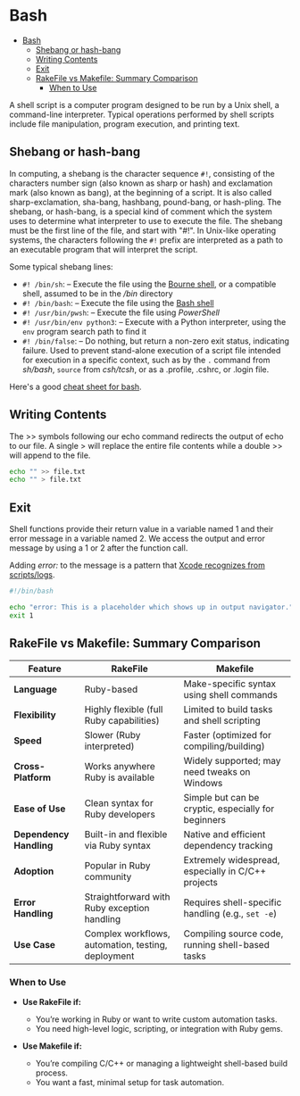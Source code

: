 # Bash

- [Bash](#bash)
  - [Shebang or hash-bang](#shebang-or-hash-bang)
  - [Writing Contents](#writing-contents)
  - [Exit](#exit)
  - [RakeFile vs Makefile: Summary Comparison](#rakefile-vs-makefile-summary-comparison)
    - [When to Use](#when-to-use)

A shell script is a computer program designed to be run by a Unix shell, a
command-line interpreter. Typical operations performed by shell scripts
include file manipulation, program execution, and printing text.

## Shebang or hash-bang

In computing, a shebang is the character sequence `#!`, consisting of the
characters number sign (also known as sharp or hash) and exclamation mark (also
known as bang), at the beginning of a script. It is also called
sharp-exclamation, sha-bang, hashbang, pound-bang, or hash-pling.
The shebang, or hash-bang, is a special kind of comment which the system uses
to determine what interpreter to use to execute the file. The shebang must
be the first line of the file, and start with "#!". In Unix-like operating
systems, the characters following the `#!` prefix are interpreted as a path
to an executable program that will interpret the script.

Some typical shebang lines:

- `#! /bin/sh`: – Execute the file using the [Bourne shell](https://en.wikipedia.org/wiki/Bourne_shell),
or a compatible shell, assumed to be in the _/bin_ directory
- `#! /bin/bash`: – Execute the file using the [Bash shell](https://en.wikipedia.org/wiki/Bash_(Unix_shell))
- `#! /usr/bin/pwsh`: – Execute the file using _PowerShell_
- `#! /usr/bin/env python3`: – Execute with a Python interpreter, using the `env`
program search path to find it
- `#! /bin/false`: – Do nothing, but return a non-zero exit status, indicating
failure. Used to prevent stand-alone execution of a script file intended for
execution in a specific context, such as by the `.` command from _sh/bash_,
`source` from _csh/tcsh_, or as a .profile, .cshrc, or .login file.

Here's a good [cheat sheet for bash](https://devhints.io/bash).

## Writing Contents

The >> symbols following our echo command redirects the output of echo to our
file. A single > will replace the entire file contents while a double >> will
append to the file.

```bash
echo "" >> file.txt
echo "" > file.txt
```

## Exit

Shell functions provide their return value in a variable named 1 and their error
message in a variable named 2. We access the output and error message by using
a 1 or 2 after the function call.

Adding _error:_ to the message is a pattern that [Xcode recognizes from scripts/logs](https://developer.apple.com/documentation/xcode/running-custom-scripts-during-a-build#Log-errors-and-warnings-from-your-script).

```bash
#!/bin/bash

echo "error: This is a placeholder which shows up in output navigator." >&2
exit 1
```

## RakeFile vs Makefile: Summary Comparison

| Feature                 | **RakeFile**                                       | **Makefile**                                        |
| ----------------------- | -------------------------------------------------- | --------------------------------------------------- |
| **Language**            | Ruby-based                                         | Make-specific syntax using shell commands           |
| **Flexibility**         | Highly flexible (full Ruby capabilities)           | Limited to build tasks and shell scripting          |
| **Speed**               | Slower (Ruby interpreted)                          | Faster (optimized for compiling/building)           |
| **Cross-Platform**      | Works anywhere Ruby is available                   | Widely supported; may need tweaks on Windows        |
| **Ease of Use**         | Clean syntax for Ruby developers                   | Simple but can be cryptic, especially for beginners |
| **Dependency Handling** | Built-in and flexible via Ruby syntax              | Native and efficient dependency tracking            |
| **Adoption**            | Popular in Ruby community                          | Extremely widespread, especially in C/C++ projects  |
| **Error Handling**      | Straightforward with Ruby exception handling       | Requires shell-specific handling (e.g., `set -e`)   |
| **Use Case**            | Complex workflows, automation, testing, deployment | Compiling source code, running shell-based tasks    |

### When to Use

- **Use RakeFile if:**
  - You’re working in Ruby or want to write custom automation tasks.
  - You need high-level logic, scripting, or integration with Ruby gems.

- **Use Makefile if:**
  - You’re compiling C/C++ or managing a lightweight shell-based build process.
  - You want a fast, minimal setup for task automation.
